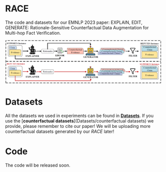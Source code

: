 # RACE
The code and datasets for our EMNLP 2023 paper: EXPLAIN, EDIT, GENERATE: Rationale-Sensitive Counterfactual Data Augmentation for Multi-hop Fact Verification.


![](RACE.png)

# Datasets
All the datasets we used in experiments can be found in [**Datasets**](Datasets). 
If you use the [**counterfactual datasets**](Datasets/counterfactual datasets) we provide, please remember to cite our paper!
We will be uploading more counterfactual datasets generated by our _RACE_ later!

# Code
The code will be released soon.
